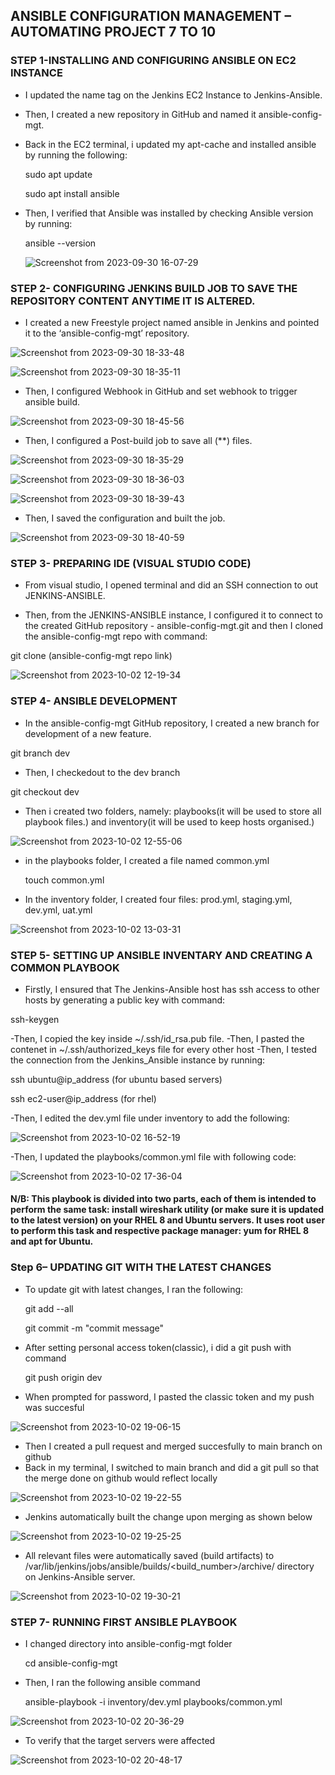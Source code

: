## ANSIBLE CONFIGURATION MANAGEMENT – AUTOMATING PROJECT 7 TO 10

### STEP 1-INSTALLING AND CONFIGURING ANSIBLE ON EC2 INSTANCE

- I updated the name tag on the Jenkins EC2 Instance to Jenkins-Ansible.
- Then, I created a new repository in GitHub and named it ansible-config-mgt.
- Back in the EC2 terminal, i updated my apt-cache and installed ansible by running the following:
  
  sudo apt update

  sudo apt install ansible
  
- Then, I verified that Ansible was installed by checking Ansible version by running:

   ansible --version
  
  ![Screenshot from 2023-09-30 16-07-29](https://github.com/AbooHamzah/darey.io-pbl/assets/108676700/4cac8f7d-f34d-40b9-8807-87efcedb7785)

### STEP 2- CONFIGURING JENKINS BUILD JOB TO SAVE THE REPOSITORY CONTENT ANYTIME IT IS ALTERED.

- I created a new Freestyle project named ansible in Jenkins and pointed it to the ‘ansible-config-mgt’ repository.

![Screenshot from 2023-09-30 18-33-48](https://github.com/AbooHamzah/darey.io-pbl/assets/108676700/89ce9c40-a99f-4b41-96cf-04acc860c214)

![Screenshot from 2023-09-30 18-35-11](https://github.com/AbooHamzah/darey.io-pbl/assets/108676700/40a557d7-b280-4137-8c6e-111600414d01)

- Then, I configured Webhook in GitHub and set webhook to trigger ansible build.

![Screenshot from 2023-09-30 18-45-56](https://github.com/AbooHamzah/darey.io-pbl/assets/108676700/e3041482-724f-4993-8f47-48706b392dbb)

- Then, I configured a Post-build job to save all (**) files.

![Screenshot from 2023-09-30 18-35-29](https://github.com/AbooHamzah/darey.io-pbl/assets/108676700/e8788f63-64c2-4161-b909-4f56d75826cf)

![Screenshot from 2023-09-30 18-36-03](https://github.com/AbooHamzah/darey.io-pbl/assets/108676700/3a5b6b0a-9560-4261-b749-a104de8e0407)

![Screenshot from 2023-09-30 18-39-43](https://github.com/AbooHamzah/darey.io-pbl/assets/108676700/d9278a6e-7593-4a30-969f-fee84d6571eb)

- Then, I saved the configuration and built the job.

![Screenshot from 2023-09-30 18-40-59](https://github.com/AbooHamzah/darey.io-pbl/assets/108676700/ad3a5126-7a22-46ca-b1a5-75e7b4992477)

### STEP 3- PREPARING IDE (VISUAL STUDIO CODE)

- From visual studio, I opened terminal and did an SSH connection to out JENKINS-ANSIBLE.

- Then, from the JENKINS-ANSIBLE instance, I configured it to connect to the created GitHub repository - ansible-config-mgt.git and then I cloned the ansible-config-mgt repo with command:
  
git clone (ansible-config-mgt repo link)

![Screenshot from 2023-10-02 12-19-34](https://github.com/AbooHamzah/darey.io-pbl/assets/108676700/32d78ae5-3764-4d55-844b-36796299d332)

### STEP 4- ANSIBLE DEVELOPMENT

- In the ansible-config-mgt GitHub repository, I created a new branch for development of a new feature.

git branch dev

- Then, I checkedout to the dev branch

git checkout dev

- Then i created two folders, namely:  playbooks(it will be used to store all playbook files.) and inventory(it will be used to keep hosts organised.)

![Screenshot from 2023-10-02 12-55-06](https://github.com/AbooHamzah/darey.io-pbl/assets/108676700/54c26285-f19e-4a18-8632-235b95a16cb0)

- in the playbooks folder, I created a file named common.yml

  touch common.yml

- In the inventory folder, I created four files: prod.yml, staging.yml, dev.yml, uat.yml

![Screenshot from 2023-10-02 13-03-31](https://github.com/AbooHamzah/darey.io-pbl/assets/108676700/1e29cb11-bfc0-4877-ba63-c5adc48c02ac)

### STEP 5- SETTING UP ANSIBLE INVENTARY AND CREATING A COMMON PLAYBOOK

- Firstly, I ensured that The Jenkins-Ansible host has ssh access to other hosts by generating a public key with command:

 ssh-keygen

-Then, I copied the key inside ~/.ssh/id_rsa.pub file.
-Then, I pasted the contenet in ~/.ssh/authorized_keys file for every other host
-Then, I tested the connection from the Jenkins_Ansible instance by running:

ssh ubuntu@ip_address (for ubuntu based servers)

ssh ec2-user@ip_address (for rhel)

-Then, I edited the dev.yml file under inventory to add the following:

![Screenshot from 2023-10-02 16-52-19](https://github.com/AbooHamzah/darey.io-pbl/assets/108676700/912b1529-f370-464c-ada3-4d27a8090cec)


-Then, I updated the playbooks/common.yml file with following code:

![Screenshot from 2023-10-02 17-36-04](https://github.com/AbooHamzah/darey.io-pbl/assets/108676700/ee006e99-4d03-418e-ab14-178517c509ac)

#### N/B: This playbook is divided into two parts, each of them is intended to perform the same task: install wireshark utility (or make sure it is updated to the latest version) on your RHEL 8 and Ubuntu servers. It uses root user to perform this task and respective package manager: yum for RHEL 8 and apt for Ubuntu.

### Step 6– UPDATING GIT WITH THE LATEST CHANGES

- To update git with latest changes, I ran the following:

  git add --all

  git commit -m "commit message"

- After setting personal access token(classic), i did a git push with command

  git push origin dev

- When prompted for password, I pasted the classic token and my push was succesful

![Screenshot from 2023-10-02 19-06-15](https://github.com/AbooHamzah/darey.io-pbl/assets/108676700/cd4977c6-ae02-453c-b641-f21f44af2d35)

- Then I created a pull request and merged succesfully to main branch on github
- Back in my terminal, I switched to main branch and did a git pull so that the merge done on github would reflect locally
  
![Screenshot from 2023-10-02 19-22-55](https://github.com/AbooHamzah/darey.io-pbl/assets/108676700/3160dada-7227-4d1b-886a-c25098f8d7df)

- Jenkins automatically built the change upon merging as shown below

![Screenshot from 2023-10-02 19-25-25](https://github.com/AbooHamzah/darey.io-pbl/assets/108676700/2f5a58dd-55c4-4d9f-b9c7-70ac966b61f6)

- All relevant files were automatically saved (build artifacts) to /var/lib/jenkins/jobs/ansible/builds/<build_number>/archive/ directory on Jenkins-Ansible server.

![Screenshot from 2023-10-02 19-30-21](https://github.com/AbooHamzah/darey.io-pbl/assets/108676700/93d94389-0bad-4831-9afa-305496001105)


### STEP 7- RUNNING FIRST ANSIBLE PLAYBOOK

- I changed directory into ansible-config-mgt folder
  
  cd ansible-config-mgt

- Then, I ran  the following ansible command

  ansible-playbook -i inventory/dev.yml playbooks/common.yml

![Screenshot from 2023-10-02 20-36-29](https://github.com/AbooHamzah/darey.io-pbl/assets/108676700/dda27ced-0129-433e-a0be-e193f66a0c9b)

- To verify that the target servers were affected

![Screenshot from 2023-10-02 20-48-17](https://github.com/AbooHamzah/darey.io-pbl/assets/108676700/d459aff1-be0a-4672-99ca-5f174e775d38)




